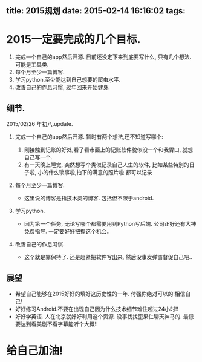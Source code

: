 title: 2015规划
date: 2015-02-14 16:16:02
tags:
---

# 2015一定要完成的几个目标.

1.  完成一个自己的app然后开源. 目前还没定下来到底要写什么, 只有几个想法. 可能是工具类.
2.  每个月至少一篇博客.
3.  学习python.至少能达到自己想要的爬虫水平.
4.  改善自己的作息习惯, 过年回来开始健身.

## 细节.

2015/02/26 年初八.update.

1.  完成一个自己的app然后开源. 暂时有两个想法,还不知道写哪个:

    1.  刚接触到记账的好处,看了看市面上的记账软件貌似没一个和我胃口, 就想自己写一个.
    2.  有一天晚上睡觉, 突然想写个类似记录自己人生的软件, 比如某些特别的日子啦, 小的什么琐事啦,拍下的满意的照片啦.都可以记录
2.  每个月至少一篇博客.

    *   这里说的博客是指技术类的博客. 包括但不限于android.

1.  学习python.

    *   因为第一个任务, 无论写哪个都需要用到Python写后端. 公司正好还有大神免费指导. 一定要好好把握这个机会..
2.  改善自己的作息习惯.

    *   这个就是靠保持了. 还是赶紧把软件写出来, 然后没事发弹窗督促自己吧..

## 展望

*   希望自己能够在2015好好的填好这历史性的一年. 付强你绝对可以的!相信自己!
*   好好练习Android.不要在出现自己因为什么技术细节难住超过24小时!!
*   好好学英语. 人在北京就好好利用这个资源. 没事找找歪果仁聊天神马的. 最低要达到看美剧不看字幕能听个大概!!

# 给自己加油!